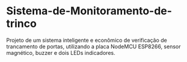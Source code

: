 # Sistema-de-Monitoramento-de-trinco
Projeto de um sistema inteligente e econômico de verificação de trancamento de portas, utilizando a placa NodeMCU ESP8266, sensor magnético, buzzer e dois LEDs indicadores.
